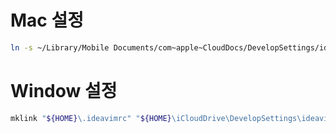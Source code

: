 # Mac 설정
```bash
ln -s ~/Library/Mobile Documents/com~apple~CloudDocs/DevelopSettings/ideavim/.ideavimrc ~/.ideavimrc
```

# Window 설정
```bash
mklink "${HOME}\.ideavimrc" "${HOME}\iCloudDrive\DevelopSettings\ideavim\.ideavimrc"
```
